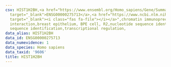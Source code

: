```yaml
---
csv: HIST1H2BH,<a href="https://www.ensembl.org/Homo_sapiens/Gene/Summary?db=core;g=ENSG00000275713"
  target="_blank">ENSG00000275713</a>,<a href="https://www.ncbi.nlm.nih.gov/pubmed/22863008"
  target="_blank"><i class="fas fa-file"></i></a>",chromatin immunoprecipitation assay,direct
  interaction,breast epithelium, BPE cell, R2,nucleotide sequence identification,nucleotide
  sequence identification,transcriptional regulation,
data_alias: HIST1H2BH
data_id: ENSG00000275713
data_numevidence: 1
data_species: Homo sapiens
data_taxid: '9606'
title: HIST1H2BH
---
```

